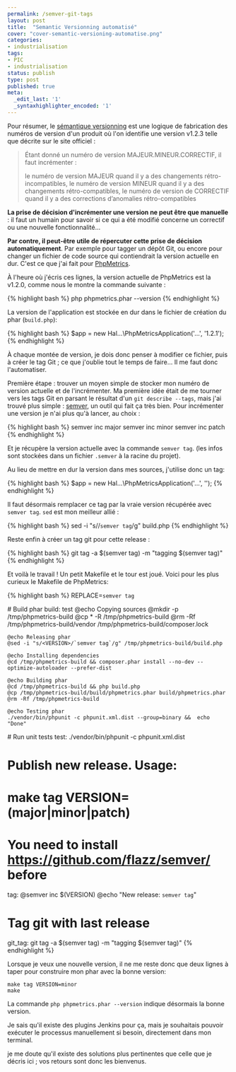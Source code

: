 ```yaml
---
permalink: /semver-git-tags
layout: post
title:  "Semantic Versionning automatisé"
cover: "cover-semantic-versioning-automatise.png"
categories:
- industrialisation
tags:
- PIC
- industrialisation
status: publish
type: post
published: true
meta:
  _edit_last: '1'
  _syntaxhighlighter_encoded: '1'
---
```


Pour résumer, le [sémantique versionning](http://semver.org/lang/fr/) est une logique de fabrication des numéros de version d'un produit 
où l'on identifie une version v1.2.3 telle que décrite sur le site officiel :

> Étant donné un numéro de version MAJEUR.MINEUR.CORRECTIF, il faut incrémenter :
> 
> le numéro de version MAJEUR quand il y a des changements rétro-incompatibles,
> le numéro de version MINEUR quand il y a des changements rétro-compatibles,
> le numéro de version de CORRECTIF quand il y a des corrections d’anomalies rétro-compatibles

**La prise de décision d'incrémenter une version ne peut être que manuelle** : il faut un humain pour savoir si ce qui a été 
modifié concerne un correctif ou une nouvelle fonctionnalité... 

**Par contre, il peut-être utile de répercuter cette prise de décision automatiquement**. Par exemple pour tagger un dépôt Git, 
ou encore pour changer un fichier de code source qui contiendrait la version actuelle en dur. C'est ce que j'ai fait pour [PhpMetrics](http://www.phpmetrics.org).
 
À l'heure où j'écris ces lignes, la version actuelle de PhpMetrics est la v1.2.0, comme nous le montre la commande suivante :

{% highlight bash %}
php phpmetrics.phar --version
{% endhighlight %}
    
La version de l'application est stockée en dur dans le fichier de création du phar (`build.php`):

{% highlight bash %}
$app = new Hal\...\PhpMetricsApplication('...', '1.2.1');
{% endhighlight %}
    
À chaque montée de version, je dois donc penser à modifier ce fichier, puis à créer le tag Git ; ce que j'oublie tout le temps de faire... Il me faut donc l'automatiser.

Première étape : trouver un moyen simple de stocker mon numéro de version actuelle et de l'incrémenter. Ma première idée 
était de me tourner vers les tags Git en parsant le résultat d'un `git describe --tags`, mais j'ai trouvé plus simple : [semver](https://github.com/flazz/semver/), un outil qui fait ça 
très bien. Pour incrémenter une version je n'ai plus qu'à lancer, au choix :

{% highlight bash %}
semver inc major
semver inc minor
semver inc patch
{% endhighlight %}
    
Et je récupère la version actuelle avec la commande `semver tag`. (les infos sont stockées dans un fichier `.semver` à la racine du projet).

Au lieu de mettre en dur la version dans mes sources, j'utilise donc un tag:

{% highlight bash %}
$app = new Hal\...\PhpMetricsApplication('...', '<VERSION>');
{% endhighlight %}
    
Il faut désormais remplacer ce tag par la vraie version récupérée avec `semver tag`. `sed` est mon meilleur allié :

{% highlight bash %}
sed -i "s/<VERSION>/`semver tag`/g" build.php
{% endhighlight %}
    
Reste enfin à créer un tag git pour cette release :

{% highlight bash %}
git tag -a $(semver tag) -m "tagging $(semver tag)"
{% endhighlight %}
    
Et voilà le travail ! Un petit Makefile et le tour est joué. Voici pour les plus curieux le Makefile de PhpMetrics:

{% highlight bash %}
REPLACE=`semver tag`
    
# Build phar
build: test
    @echo Copying sources
    @mkdir -p /tmp/phpmetrics-build
    @cp * -R /tmp/phpmetrics-build
    @rm -Rf /tmp/phpmetrics-build/vendor /tmp/phpmetrics-build/composer.lock
    
    @echo Releasing phar
    @sed -i "s/<VERSION>/`semver tag`/g" /tmp/phpmetrics-build/build.php
    
    @echo Installing dependencies
    @cd /tmp/phpmetrics-build && composer.phar install --no-dev --optimize-autoloader --prefer-dist

    @echo Building phar
    @cd /tmp/phpmetrics-build && php build.php
    @cp /tmp/phpmetrics-build/build/phpmetrics.phar build/phpmetrics.phar
    @rm -Rf /tmp/phpmetrics-build
    
    @echo Testing phar
    ./vendor/bin/phpunit -c phpunit.xml.dist --group=binary &&	echo "Done"


# Run unit tests
test:
    ./vendor/bin/phpunit -c phpunit.xml.dist


# Publish new release. Usage:
#   make tag VERSION=(major|minor|patch)
# You need to install https://github.com/flazz/semver/ before
tag:
    @semver inc $(VERSION)
    @echo "New release: `semver tag`"


# Tag git with last release
git_tag:
    git tag -a $(semver tag) -m "tagging $(semver tag)"
{% endhighlight %}

Lorsque je veux une nouvelle version, il ne me reste donc que deux lignes à taper pour construire mon phar avec la bonne version:

    make tag VERSION=minor
    make
    
La commande `php phpmetrics.phar --version` indique désormais la bonne version. 

Je sais qu'il existe des plugins Jenkins pour ça, mais je souhaitais pouvoir exécuter le processus manuellement si besoin, directement dans mon terminal. 

je me doute qu'il existe des solutions plus pertinentes que celle que je décris ici ; vos retours sont donc les bienvenus.